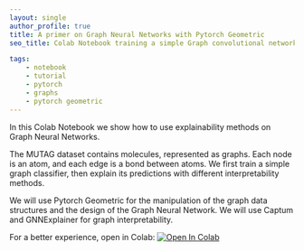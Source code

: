 ```yaml
---
layout: single
author_profile: true
title: A primer on Graph Neural Networks with Pytorch Geometric
seo_title: Colab Notebook training a simple Graph convolutional network for graph classification on Mutag dataset with pytorch geometric.

tags:
    - notebook
    - tutorial
    - pytorch
    - graphs
    - pytorch geometric
---
```

In this Colab Notebook we show how to use explainability methods on Graph Neural Networks.


The MUTAG dataset contains molecules, represented as graphs. Each node is an atom, and each edge is a bond between atoms. We first train a simple graph classifier, then explain its predictions with different interpretability methods.


We will use Pytorch Geometric for the manipulation of the graph data structures and the design of the Graph Neural Network. We will use Captum and GNNExplainer for graph interpretability.

For a better experience, open in Colab: <a href="https://colab.research.google.com/github/alessiodevoto/notebooks/blob/main/A_Primer_on_Explainability_for_GNNs_(Liverpool).ipynb" target="_parent"><img src="https://colab.research.google.com/assets/colab-badge.svg" alt="Open In Colab"/></a>